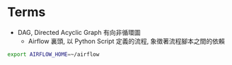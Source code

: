 # Terms

- DAG, Directed Acyclic Graph 有向非循環圖
  - Airflow 裏頭, 以 Python Script 定義的流程, 象徵著流程腳本之間的依賴

```bash
export AIRFLOW_HOME=~/airflow
```
